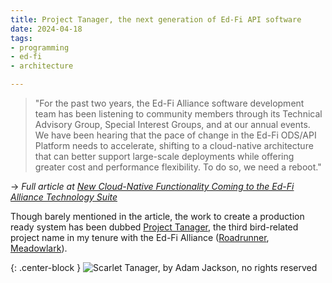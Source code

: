 ```yaml
---
title: Project Tanager, the next generation of Ed-Fi API software
date: 2024-04-18
tags:
- programming
- ed-fi
- architecture

---
```


> "For the past two years, the Ed-Fi Alliance software development team has been
> listening to community members through its Technical Advisory Group, Special
> Interest Groups, and at our annual events. We have been hearing that the pace
> of change in the Ed-Fi ODS/API Platform needs to accelerate, shifting to a
> cloud-native architecture that can better support large-scale deployments
> while offering greater cost and performance flexibility. To do so, we need a
> reboot."

→ _Full article at [New Cloud-Native Functionality Coming to the Ed-Fi Alliance
Technology Suite](https://www.ed-fi.org/blog/cloud-native-ed-fi-technology/)_

Though barely mentioned in the article, the work to create a production ready
system has been dubbed [Project
Tanager](https://github.com/Ed-Fi-Alliance-OSS/Project-Tanager), the third
bird-related project name in my tenure with the Ed-Fi Alliance
([Roadrunner](/archive/2019/06/04/postgresql-for-the-ods/),
[Meadowlark](/archive/2022/06/03/exploring-next-generation-meadowlark/)).

{: .center-block }
![Scarlet Tanager, by Adam Jackson, no rights
reserved](/images/scarlet-tanager_by_adam-jackson_no-rights-reserved_square-256.png)

